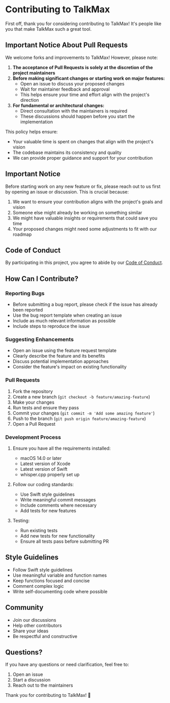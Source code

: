 # Contributing to TalkMax

First off, thank you for considering contributing to TalkMax! It's people like you that make TalkMax such a great tool.

## Important Notice About Pull Requests

We welcome forks and improvements to TalkMax! However, please note:

1. **The acceptance of Pull Requests is solely at the discretion of the project maintainers**
2. **Before making significant changes or starting work on major features:**
   - Open an issue to discuss your proposed changes
   - Wait for maintainer feedback and approval
   - This helps ensure your time and effort align with the project's direction
3. **For fundamental or architectural changes:**
   - Direct consultation with the maintainers is required
   - These discussions should happen before you start the implementation

This policy helps ensure:

- Your valuable time is spent on changes that align with the project's vision
- The codebase maintains its consistency and quality
- We can provide proper guidance and support for your contribution

## Important Notice

Before starting work on any new feature or fix, please reach out to us first by opening an issue or discussion. This is crucial because:

1. We want to ensure your contribution aligns with the project's goals and vision
2. Someone else might already be working on something similar
3. We might have valuable insights or requirements that could save you time
4. Your proposed changes might need some adjustments to fit with our roadmap

## Code of Conduct

By participating in this project, you agree to abide by our [Code of Conduct](CODE_OF_CONDUCT.md).

## How Can I Contribute?

### Reporting Bugs

- Before submitting a bug report, please check if the issue has already been reported
- Use the bug report template when creating an issue
- Include as much relevant information as possible
- Include steps to reproduce the issue

### Suggesting Enhancements

- Open an issue using the feature request template
- Clearly describe the feature and its benefits
- Discuss potential implementation approaches
- Consider the feature's impact on existing functionality

### Pull Requests

1. Fork the repository
2. Create a new branch (`git checkout -b feature/amazing-feature`)
3. Make your changes
4. Run tests and ensure they pass
5. Commit your changes (`git commit -m 'Add some amazing feature'`)
6. Push to the branch (`git push origin feature/amazing-feature`)
7. Open a Pull Request

### Development Process

1. Ensure you have all the requirements installed:

   - macOS 14.0 or later
   - Latest version of Xcode
   - Latest version of Swift
   - whisper.cpp properly set up

2. Follow our coding standards:

   - Use Swift style guidelines
   - Write meaningful commit messages
   - Include comments where necessary
   - Add tests for new features

3. Testing:
   - Run existing tests
   - Add new tests for new functionality
   - Ensure all tests pass before submitting PR

## Style Guidelines

- Follow Swift style guidelines
- Use meaningful variable and function names
- Keep functions focused and concise
- Comment complex logic
- Write self-documenting code where possible

## Community

- Join our discussions
- Help other contributors
- Share your ideas
- Be respectful and constructive

## Questions?

If you have any questions or need clarification, feel free to:

1. Open an issue
2. Start a discussion
3. Reach out to the maintainers

Thank you for contributing to TalkMax! 🎉
